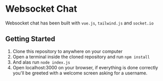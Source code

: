 # Websocket Chat

Websocket chat has been built with `vue.js`, `tailwind.js` and `socket.io`

## Getting Started

1. Clone this repository to anywhere on your computer
2. Open a terminal inside the cloned repository and run `npm install`
3. And alas run `node index.js`
4. Open localhost:3000 on your browser, if everything is done correctly you'll be greeted with a welcome screen asking for a username.